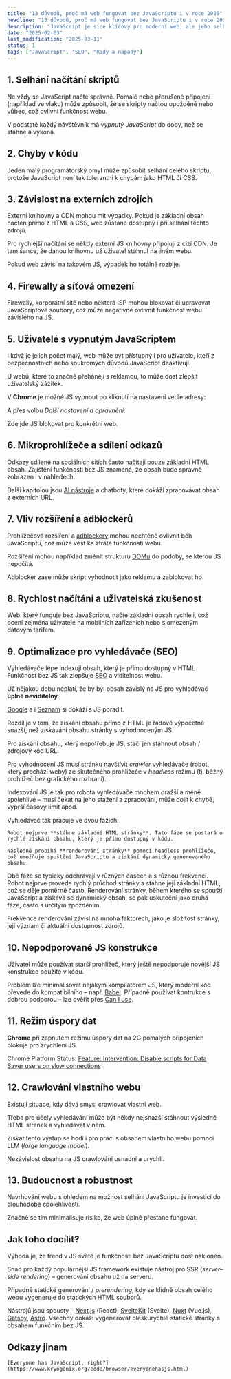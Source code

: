 ```yaml
---
title: "13 důvodů, proč má web fungovat bez JavaScriptu i v roce 2025"
headline: "13 důvodů, proč má web fungovat bez JavaScriptu i v roce 2025"
description: "JavaScript je sice klíčový pro moderní web, ale jeho selhání není výjimkou. Zde je 13 důvodů, proč by měl web fungovat i bez něj."
date: "2025-02-03"
last_modification: "2025-03-11"
status: 1
tags: ["JavaScript", "SEO", "Rady a nápady"]
---
```


## 1. Selhání načítání skriptů

Ne vždy se JavaScript načte správně. Pomalé nebo přerušené připojení (například ve vlaku) může způsobit, že se skripty načtou opožděně nebo vůbec, což ovlivní funkčnost webu.

V podstatě každý návštěvník má *vypnutý JavaScript* do doby, než se stáhne a vykoná.

## 2. Chyby v kódu

Jeden malý programátorský omyl může způsobit selhání celého skriptu, protože JavaScript není tak tolerantní k chybám jako HTML či CSS.

## 3. Závislost na externích zdrojích

Externí knihovny a CDN mohou mít výpadky. Pokud je základní obsah načten přímo z HTML a CSS, web zůstane dostupný i při selhání těchto zdrojů.

Pro rychlejší načítání se někdy externí JS knihovny připojují z cizí CDN. Je tam šance, že danou knihovnu už uživatel stáhnul na jiném webu.

Pokud web závisí na takovém JS, výpadek ho totálně rozbije.

## 4. Firewally a síťová omezení

Firewally, korporátní sítě nebo některá ISP mohou blokovat či upravovat JavaScriptové soubory, což může negativně ovlivnit funkčnost webu závislého na JS.

## 5. Uživatelé s vypnutým JavaScriptem

I když je jejich počet malý, web může být přístupný i pro uživatele, kteří z bezpečnostních nebo soukromých důvodů JavaScript deaktivují.

U webů, které to značně přehánějí s reklamou, to může dost zlepšit uživatelský zážitek.

V **Chrome** je možné JS vypnout po kliknutí na nastavení vedle adresy:

A přes volbu *Další nastavení a oprávnění*:

Zde jde JS blokovat pro konkrétní web.

## 6. Mikroprohlížeče a sdílení odkazů

Odkazy [sdílené na sociálních sítích](/nahled-odkazu) často načítají pouze základní HTML obsah. Zajištění funkčnosti bez JS znamená, že obsah bude správně zobrazen i v náhledech.

Další kapitolou jsou [AI nástroje](/ai-programovani) a chatboty, které dokáží zpracovávat obsah z externích URL.

## 7. Vliv rozšíření a adblockerů

Prohlížečová rozšíření a [adblockery](/adblock-optimalisace) mohou nechtěně ovlivnit běh JavaScriptu, což může vést ke ztrátě funkčnosti webu.

Rozšíření mohou například změnit strukturu [DOMu](/dom) do podoby, se kterou JS nepočítá.

Adblocker zase může skript vyhodnotit jako reklamu a zablokovat ho.

## 8. Rychlost načítání a uživatelská zkušenost

Web, který funguje bez JavaScriptu, načte základní obsah rychleji, což ocení zejména uživatelé na mobilních zařízeních nebo s omezeným datovým tarifem.

## 9. Optimalizace pro vyhledávače (SEO)

Vyhledávače lépe indexují obsah, který je přímo dostupný v HTML. Funkčnost bez JS tak zlepšuje [SEO](/seo) a viditelnost webu.

Už nějakou dobu neplatí, že by byl obsah závislý na JS pro vyhledávač **úplně neviditelný**.

[Google](/google) a i [Seznam](/seznam) si dokáží s JS poradit.

Rozdíl je v tom, že získání obsahu přímo z HTML je řádově výpočetně snazší, než získávání obsahu stránky s vyhodnoceným JS.

Pro získání obsahu, který nepotřebuje JS, stačí jen stáhnout obsah / zdrojový kód URL.

Pro vyhodnocení JS musí stránku navštívit *crawler* vyhledávače (robot, který prochází weby) ze skutečného prohlížeče v *headless* režimu (tj. běžný prohlížeč bez grafického rozhraní).

Indexování JS je tak pro robota vyhledávače mnohem dražší a méně spolehlivé – musí čekat na jeho stažení a zpracování, může dojít k chybě, vyprší časový limit apod.

Vyhledávač tak pracuje ve dvou fázích:

    Robot nejprve **stáhne základní HTML stránky**. Tato fáze se postará o rychlé získání obsahu, který je přímo dostupný v kódu.

    Následně probíhá **renderování stránky** pomocí headless prohlížeče, což umožňuje spuštění JavaScriptu a získání dynamicky generovaného obsahu.

Obě fáze se typicky odehrávají v různých časech a s různou frekvencí. Robot nejprve provede rychlý průchod stránky a stáhne její základní HTML, což se děje poměrně často. Renderování stránky, během kterého se spouští JavaScript a získává se dynamický obsah, se pak uskuteční jako druhá fáze, často s určitým zpožděním.

Frekvence renderování závisí na mnoha faktorech, jako je složitost stránky, její význam či aktuální dostupnost zdrojů.

## 10. Nepodporované JS konstrukce

Uživatel může používat starší prohlížeč, který ještě nepodporuje novější JS konstrukce použité v kódu.

Problém lze minimalisovat nějakým kompilátorem JS, který moderní kód převede do kompatibilního – např. [Babel](https://babeljs.io). Případně používat kontrukce s dobrou podporou – lze ověřit přes [Can I use](https://caniuse.com).

## 11. Režim úspory dat

**Chrome** při zapnutém režimu úspory dat na 2G pomalých připojeních blokuje pro zrychlení JS.

  Chrome Platform Status:
    [Feature: Intervention: Disable scripts for Data Saver users on slow connections](https://chromestatus.com/feature/4775088607985664)

## 12. Crawlování vlastního webu

Existují situace, kdy dává smysl crawlovat vlastní web.

Třeba pro účely vyhledávání může být někdy nejsnazší stáhnout výsledné HTML stránek a vyhledávat v něm.

Získat tento výstup se hodí i pro práci s obsahem vlastního webu pomocí LLM (*large language model*).

Nezávislost obsahu na JS crawlování usnadní a urychlí.

## 13. Budoucnost a robustnost

Navrhování webu s ohledem na možnost selhání JavaScriptu je investicí do dlouhodobé spolehlivosti.

Značně se tím minimalisuje risiko, že web úplně přestane fungovat.

## Jak toho docílit?

Výhoda je, že trend v JS světě je funkčnosti bez JavaScriptu dost nakloněn.

Snad pro každý populárnější JS framework existuje nástroj pro SSR (*server–side rendering*) – generování obsahu už na serveru.

Případně statické generování / *prerendering*, kdy se klidně obsah celého webu vygeneruje do statických HTML souborů.

Nástrojů jsou spousty – [Next.js](https://nextjs.org) (React), [SvelteKit](https://svelte.dev/docs/kit/introduction) (Svelte), [Nuxt](https://nuxt.com) (Vue.js), [Gatsby](https://www.gatsbyjs.com/), [Astro](https://astro.build/). Všechny dokáží vygenerovat bleskurychlé statické stránky s obsahem funkčním bez JS.

## Odkazy jinam

    [Everyone has JavaScript, right?](https://www.kryogenix.org/code/browser/everyonehasjs.html)